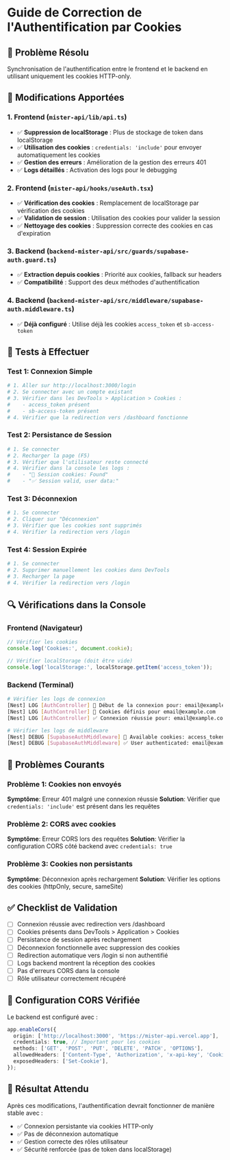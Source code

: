 # Guide de Correction de l'Authentification par Cookies

## 🎯 Problème Résolu
Synchronisation de l'authentification entre le frontend et le backend en utilisant uniquement les cookies HTTP-only.

## 🔧 Modifications Apportées

### 1. **Frontend (`mister-api/lib/api.ts`)**
- ✅ **Suppression de localStorage** : Plus de stockage de token dans localStorage
- ✅ **Utilisation des cookies** : `credentials: 'include'` pour envoyer automatiquement les cookies
- ✅ **Gestion des erreurs** : Amélioration de la gestion des erreurs 401
- ✅ **Logs détaillés** : Activation des logs pour le debugging

### 2. **Frontend (`mister-api/hooks/useAuth.tsx`)**
- ✅ **Vérification des cookies** : Remplacement de localStorage par vérification des cookies
- ✅ **Validation de session** : Utilisation des cookies pour valider la session
- ✅ **Nettoyage des cookies** : Suppression correcte des cookies en cas d'expiration

### 3. **Backend (`backend-mister-api/src/guards/supabase-auth.guard.ts`)**
- ✅ **Extraction depuis cookies** : Priorité aux cookies, fallback sur headers
- ✅ **Compatibilité** : Support des deux méthodes d'authentification

### 4. **Backend (`backend-mister-api/src/middleware/supabase-auth.middleware.ts`)**
- ✅ **Déjà configuré** : Utilise déjà les cookies `access_token` et `sb-access-token`

## 🧪 Tests à Effectuer

### Test 1: Connexion Simple
```bash
# 1. Aller sur http://localhost:3000/login
# 2. Se connecter avec un compte existant
# 3. Vérifier dans les DevTools > Application > Cookies :
#    - access_token présent
#    - sb-access-token présent
# 4. Vérifier que la redirection vers /dashboard fonctionne
```

### Test 2: Persistance de Session
```bash
# 1. Se connecter
# 2. Recharger la page (F5)
# 3. Vérifier que l'utilisateur reste connecté
# 4. Vérifier dans la console les logs :
#    - "🍪 Session cookies: Found"
#    - "✅ Session valid, user data:"
```

### Test 3: Déconnexion
```bash
# 1. Se connecter
# 2. Cliquer sur "Déconnexion"
# 3. Vérifier que les cookies sont supprimés
# 4. Vérifier la redirection vers /login
```

### Test 4: Session Expirée
```bash
# 1. Se connecter
# 2. Supprimer manuellement les cookies dans DevTools
# 3. Recharger la page
# 4. Vérifier la redirection vers /login
```

## 🔍 Vérifications dans la Console

### Frontend (Navigateur)
```javascript
// Vérifier les cookies
console.log('Cookies:', document.cookie);

// Vérifier localStorage (doit être vide)
console.log('localStorage:', localStorage.getItem('access_token'));
```

### Backend (Terminal)
```bash
# Vérifier les logs de connexion
[Nest] LOG [AuthController] 🚀 Début de la connexion pour: email@example.com
[Nest] LOG [AuthController] 🍪 Cookies définis pour email@example.com
[Nest] LOG [AuthController] ✅ Connexion réussie pour: email@example.com

# Vérifier les logs de middleware
[Nest] DEBUG [SupabaseAuthMiddleware] 🍪 Available cookies: access_token, sb-access-token
[Nest] DEBUG [SupabaseAuthMiddleware] ✅ User authenticated: email@example.com
```

## 🚨 Problèmes Courants

### Problème 1: Cookies non envoyés
**Symptôme**: Erreur 401 malgré une connexion réussie
**Solution**: Vérifier que `credentials: 'include'` est présent dans les requêtes

### Problème 2: CORS avec cookies
**Symptôme**: Erreur CORS lors des requêtes
**Solution**: Vérifier la configuration CORS côté backend avec `credentials: true`

### Problème 3: Cookies non persistants
**Symptôme**: Déconnexion après rechargement
**Solution**: Vérifier les options des cookies (httpOnly, secure, sameSite)

## ✅ Checklist de Validation

- [ ] Connexion réussie avec redirection vers /dashboard
- [ ] Cookies présents dans DevTools > Application > Cookies
- [ ] Persistance de session après rechargement
- [ ] Déconnexion fonctionnelle avec suppression des cookies
- [ ] Redirection automatique vers /login si non authentifié
- [ ] Logs backend montrent la réception des cookies
- [ ] Pas d'erreurs CORS dans la console
- [ ] Rôle utilisateur correctement récupéré

## 🔧 Configuration CORS Vérifiée

Le backend est configuré avec :
```typescript
app.enableCors({
  origin: ['http://localhost:3000', 'https://mister-api.vercel.app'],
  credentials: true, // Important pour les cookies
  methods: ['GET', 'POST', 'PUT', 'DELETE', 'PATCH', 'OPTIONS'],
  allowedHeaders: ['Content-Type', 'Authorization', 'x-api-key', 'Cookie'],
  exposedHeaders: ['Set-Cookie'],
});
```

## 🎉 Résultat Attendu

Après ces modifications, l'authentification devrait fonctionner de manière stable avec :
- ✅ Connexion persistante via cookies HTTP-only
- ✅ Pas de déconnexion automatique
- ✅ Gestion correcte des rôles utilisateur
- ✅ Sécurité renforcée (pas de token dans localStorage) 
